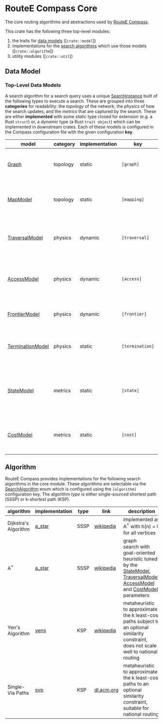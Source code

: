 # RouteE Compass Core

The core routing algorithms and abstractions used by [RouteE Compass](https://docs.rs/routee-compass/).

This crate has the following three top-level modules: 
 1. the traits for [data models](#data-model) ([`crate::model`])
 2. implementations for the [search algorithms](#algorithm) which use those models ([`crate::algorithm`])
 3. utility modules ([`crate::util`])

## Data Model

### Top-Level Data Models

A search algorithm for a search query uses a unique [SearchInstance] built of the following types to execute a search. These are grouped into three **categories** for readability: the _topology_ of the network, the _physics_ of how the search updates, and the _metrics_ that are captured by the search. These are either **implemented** with some _static_ type closed for extension (e.g. a Rust `struct`) or, a _dynamic_ type (a Rust `trait object`) which can be implemented in downstream crates. Each of these models is configured in the Compass configuration file with the given configuration **key**.

model | category | implementation | key | description
--- | --- | --- | --- | ---
[Graph] | topology | static | `[graph]` | the road network topology as a vectorized adjacency list 
[MapModel] | topology | static | `[mapping]` | geospatial map matching and LineString reconstruction of routing results
[TraversalModel] | physics | dynamic | `[traversal]` | applies link traversal updates to search state (e.g., link travel time)
[AccessModel] | physics | dynamic | `[access]` | applies updates between link pairs to search state (e.g., turn delays)
[FrontierModel] | physics | dynamic | `[frontier]` | predicates for determining if a given link is traversable
[TerminationModel] | physics | static | `[termination]` | applies rules on compute resource utilization for each search instance
[StateModel] | metrics | static | `[state]` | mapping between domain-level state representation and the vectorized search state
[CostModel] | metrics | static | `[cost]` | maps search state to a cost scalar that is minimized by the search algorithm



## Algorithm

RouteE Compass provides implementations for the following search algorithms in the core module. These _algorithms_ are selectable via the [SearchAlgorithm] enum which is configured using the `[algorithm]` configuration key. The algorithm _type_ is either single-sourced shortest path (SSSP) or k-shortest path (KSP).

algorithm | implementation | type | link | description
--- | --- | --- | --- | ---
Dijkstra's Algorithm | [a_star] | SSSP | [wikipedia](https://en.wikipedia.org/wiki/Dijkstra%27s_algorithm) | implemented as A<sup>*</sup> with h(n) = 0 for all vertices
A<sup>*</sup> | [a_star] | SSSP | [wikipedia](https://en.wikipedia.org/wiki/A*_search_algorithm) | graph search with goal-oriented heuristic tuned by the [StateModel], [TraversalModel], [AccessModel] and [CostModel] parameters
Yen's Algorithm | [yens] | KSP | [wikipedia](https://en.wikipedia.org/wiki/Yen%27s_algorithm) | metaheuristic to approximate the k least-cost paths subject to an optional similarity constraint, does not scale well to national routing
Single-Via Paths | [svp] | KSP | [dl.acm.org](https://dl.acm.org/doi/pdf/10.1145/2444016.2444019) | metaheuristic to approximate the k least-cost paths to an optional similarity constraint, suitable for national routing

[Graph]: crate::model::network::Graph
[MapModel]: crate::model::map::MapModel
[TraversalModel]: crate::model::traversal::TraversalModel
[AccessModel]: crate::model::access::AccessModel
[FrontierModel]: crate::model::frontier::FrontierModel
[TerminationModel]: crate::model::termination::TerminationModel
[StateModel]: crate::model::state::StateModel
[CostModel]: crate::model::cost::CostModel
[SearchInstance]: crate::algorithm::search::SearchInstance
[SearchAlgorithm]: crate::algorithm::search::SearchAlgorithm
[a_star]: crate::algorithm::search::a_star
[yens]: crate::algorithm::search::ksp::yens
[svp]: crate::algorithm::search::ksp::svp